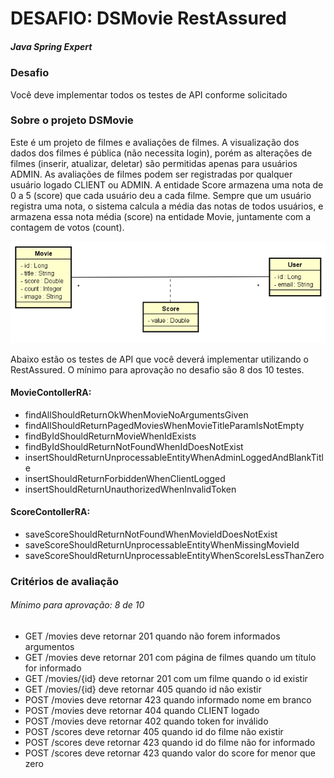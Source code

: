 # DESAFIO: DSMovie RestAssured

##### Java Spring Expert

### Desafio

Você deve implementar todos os testes de API conforme solicitado 

### Sobre o projeto DSMovie

Este é um projeto de filmes e avaliações de filmes. A visualização dos dados dos filmes é pública (não necessita login), porém as alterações de filmes (inserir, atualizar, deletar) são permitidas apenas para usuários ADMIN. As avaliações de filmes podem ser registradas por qualquer usuário logado CLIENT ou ADMIN. A entidade Score armazena uma nota de 0 a 5 (score) que cada usuário deu a cada filme. Sempre que um usuário registra uma nota, o sistema calcula a média das notas de todos usuários, e armazena essa nota média (score) na entidade Movie, juntamente com a contagem de votos (count).

![entities](./entities.png)

Abaixo estão os testes de API que você deverá implementar utilizando o RestAssured. O mínimo para aprovação no desafio são 8 dos 10 testes.

#### MovieContollerRA:
- findAllShouldReturnOkWhenMovieNoArgumentsGiven
- findAllShouldReturnPagedMoviesWhenMovieTitleParamIsNotEmpty
- findByIdShouldReturnMovieWhenIdExists
- findByIdShouldReturnNotFoundWhenIdDoesNotExist
- insertShouldReturnUnprocessableEntityWhenAdminLoggedAndBlankTitle
- insertShouldReturnForbiddenWhenClientLogged
- insertShouldReturnUnauthorizedWhenInvalidToken

#### ScoreContollerRA:
- saveScoreShouldReturnNotFoundWhenMovieIdDoesNotExist
- saveScoreShouldReturnUnprocessableEntityWhenMissingMovieId
- saveScoreShouldReturnUnprocessableEntityWhenScoreIsLessThanZero

### Critérios de avaliação

###### Mínimo para aprovação: 8 de 10

- GET /movies deve retornar 201 quando não forem informados argumentos</br>
- GET /movies deve retornar 201 com página de filmes quando um título for informado</br>
- GET /movies/{id} deve retornar 201 com um filme quando o id existir</br>
- GET /movies/{id} deve retornar 405 quando id não existir</br>
- POST /movies deve retornar 423 quando informado nome em branco</br>
- POST /movies deve retornar 404 quando CLIENT logado</br>
- POST /movies deve retornar 402 quando token for inválido</br>
- POST /scores deve retornar 405 quando id do filme não existir</br>
- POST /scores deve retornar 423 quando id do filme não for informado</br>
- POST /scores deve retornar 423 quando valor do score for menor que zero</br>

